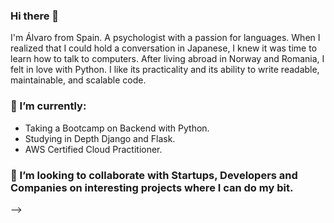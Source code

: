 ### Hi there 👋
I'm Álvaro from Spain. A psychologist with a passion for languages. When I realized that I could hold a conversation in Japanese, I knew it was time to learn how to talk
to computers. After living abroad in Norway and Romania, I felt in love with Python. I like its practicality and its ability to write readable, maintainable, and scalable code.

### 🌱 I’m currently:
  - Taking a Bootcamp on Backend with Python.
  - Studying in Depth Django and Flask.
  - AWS Certified Cloud Practitioner.

### 🤝 I’m looking to collaborate with Startups, Developers and Companies on interesting projects where I can do my bit.

-->
